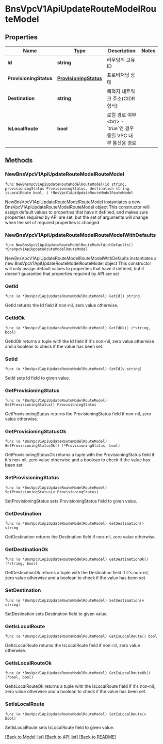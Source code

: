 # BnsVpcV1ApiUpdateRouteModelRouteModel

## Properties

Name | Type | Description | Notes
------------ | ------------- | ------------- | -------------
**Id** | **string** | 라우팅의 고유 ID | 
**ProvisioningStatus** | [**ProvisioningStatus**](ProvisioningStatus.md) | 프로비저닝 상태 | 
**Destination** | **string** | 목적지 네트워크 주소(CIDR 형식) | 
**IsLocalRoute** | **bool** | 로컬 경로 여부&lt;br/&gt;  - &#x60;true&#x60;인 경우 동일 VPC 내부 통신용 경로 | 

## Methods

### NewBnsVpcV1ApiUpdateRouteModelRouteModel

`func NewBnsVpcV1ApiUpdateRouteModelRouteModel(id string, provisioningStatus ProvisioningStatus, destination string, isLocalRoute bool, ) *BnsVpcV1ApiUpdateRouteModelRouteModel`

NewBnsVpcV1ApiUpdateRouteModelRouteModel instantiates a new BnsVpcV1ApiUpdateRouteModelRouteModel object
This constructor will assign default values to properties that have it defined,
and makes sure properties required by API are set, but the set of arguments
will change when the set of required properties is changed

### NewBnsVpcV1ApiUpdateRouteModelRouteModelWithDefaults

`func NewBnsVpcV1ApiUpdateRouteModelRouteModelWithDefaults() *BnsVpcV1ApiUpdateRouteModelRouteModel`

NewBnsVpcV1ApiUpdateRouteModelRouteModelWithDefaults instantiates a new BnsVpcV1ApiUpdateRouteModelRouteModel object
This constructor will only assign default values to properties that have it defined,
but it doesn't guarantee that properties required by API are set

### GetId

`func (o *BnsVpcV1ApiUpdateRouteModelRouteModel) GetId() string`

GetId returns the Id field if non-nil, zero value otherwise.

### GetIdOk

`func (o *BnsVpcV1ApiUpdateRouteModelRouteModel) GetIdOk() (*string, bool)`

GetIdOk returns a tuple with the Id field if it's non-nil, zero value otherwise
and a boolean to check if the value has been set.

### SetId

`func (o *BnsVpcV1ApiUpdateRouteModelRouteModel) SetId(v string)`

SetId sets Id field to given value.


### GetProvisioningStatus

`func (o *BnsVpcV1ApiUpdateRouteModelRouteModel) GetProvisioningStatus() ProvisioningStatus`

GetProvisioningStatus returns the ProvisioningStatus field if non-nil, zero value otherwise.

### GetProvisioningStatusOk

`func (o *BnsVpcV1ApiUpdateRouteModelRouteModel) GetProvisioningStatusOk() (*ProvisioningStatus, bool)`

GetProvisioningStatusOk returns a tuple with the ProvisioningStatus field if it's non-nil, zero value otherwise
and a boolean to check if the value has been set.

### SetProvisioningStatus

`func (o *BnsVpcV1ApiUpdateRouteModelRouteModel) SetProvisioningStatus(v ProvisioningStatus)`

SetProvisioningStatus sets ProvisioningStatus field to given value.


### GetDestination

`func (o *BnsVpcV1ApiUpdateRouteModelRouteModel) GetDestination() string`

GetDestination returns the Destination field if non-nil, zero value otherwise.

### GetDestinationOk

`func (o *BnsVpcV1ApiUpdateRouteModelRouteModel) GetDestinationOk() (*string, bool)`

GetDestinationOk returns a tuple with the Destination field if it's non-nil, zero value otherwise
and a boolean to check if the value has been set.

### SetDestination

`func (o *BnsVpcV1ApiUpdateRouteModelRouteModel) SetDestination(v string)`

SetDestination sets Destination field to given value.


### GetIsLocalRoute

`func (o *BnsVpcV1ApiUpdateRouteModelRouteModel) GetIsLocalRoute() bool`

GetIsLocalRoute returns the IsLocalRoute field if non-nil, zero value otherwise.

### GetIsLocalRouteOk

`func (o *BnsVpcV1ApiUpdateRouteModelRouteModel) GetIsLocalRouteOk() (*bool, bool)`

GetIsLocalRouteOk returns a tuple with the IsLocalRoute field if it's non-nil, zero value otherwise
and a boolean to check if the value has been set.

### SetIsLocalRoute

`func (o *BnsVpcV1ApiUpdateRouteModelRouteModel) SetIsLocalRoute(v bool)`

SetIsLocalRoute sets IsLocalRoute field to given value.



[[Back to Model list]](../README.md#documentation-for-models) [[Back to API list]](../README.md#documentation-for-api-endpoints) [[Back to README]](../README.md)


